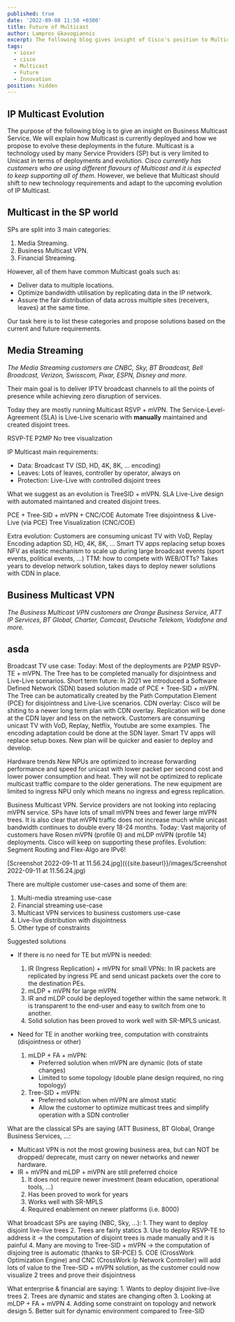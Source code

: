 ```yaml
---
published: true
date: '2022-09-08 11:50 +0300'
title: Future of Multicast
author: Lampros Gkavogiannis
excerpt: The following blog gives insight of Cisco's position to Multicast future
tags:
  - iosxr
  - cisco
  - Multicast
  - Future
  - Innovation
position: hidden
---
```

## IP Multicast Evolution

The purpose of the following blog is to give an insight on Business Multicast Service. We will explain how Multicast is currently deployed and how we propose to evolve these deployments in the future. Multicast is a technology used by many Service Providers (SP) but is very limited to Unicast in terms of deployments and evolution. _Cisco currently has customers who are using different flavours of Multicast and it is expected to keep supporting all of them_. However, we believe that Multicast should shift to new technology requirements and adapt to the upcoming evolution of IP Multicast.

## Multicast in the SP world

SPs are split into 3 main categories:
1. Media Streaming.
2. Business Multicast VPN.
3. Financial Streaming.

However, all of them have common Multicast goals such as:
- Deliver data to multiple locations.
- Optimize bandwidth utilisation by replicating data in the IP network.
- Assure the fair distribution of data across multiple sites (receivers, leaves) at the same time.

Our task here is to list these categories and propose solutions based on the current and future requirements.

## Media Streaming

_The Media Streaming customers are CNBC, Sky, BT Broadcast, Bell Broadcast, Verizon, Swisscom, Pixar, ESPN, Disney and more._

Their main goal is to deliver IPTV broadcast channels to all the points of presence while achieving zero disruption of services.

Today they are mostly running Multicast RSVP + mVPN. The Service-Level-Agreement (SLA) is Live-Live scenario with **manually** maintained and created disjoint trees.

RSVP-TE P2MP
No tree visualization

IP Multicast main requirements:
- Data: Broadcast TV (SD, HD, 4K, 8K, ... encoding)
- Leaves: Lots of leaves, controller by operator, always on
- Protection: Live-Live with controlled disjoint trees

What we suggest as an evolution is TreeSID + mVPN. SLA Live-Live design with automated maintaned and created disjoint trees.

PCE + Tree-SID + mVPN + CNC/COE
Automate Tree disjointness & Live-Live (via PCE)
Tree Visualization (CNC/COE)

Extra evolution:
Customers are consuming unicast TV with VoD, Replay
Encoding adaption SD, HD, 4K, 8K, ...
Smart TV apps replacing setup boxes
NFV as elastic mechanism to scale up during large broadcast events (sport events, political events, ...)
TTM: how to compete with WEB/OTTs? Takes years to develop network solution, takes days to deploy newer solutions with CDN in place.

## Business Multicast VPN

_The Business Multicast VPN customers are Orange Business Service, ATT IP Services, BT Global, Charter, Comcast, Deutsche Telekom, Vodafone and more._



## asda

    
Broadcast TV use case:
Today: Most of the deployments are P2MP RSVP-TE + mVPN. The Tree has to be completed manually for disjointness and Live-Live scenarios.
Short term future: In 2021 we introduced a Software Defined Network (SDN) based solution made of PCE + Tree-SID + mVPN. The Tree can be automatically created by the Path Computation Element (PCE) for disjointness and Live-Live scenarios.
CDN overlay: Cisco will be shiting to a newer long term plan with CDN overlay. Replication will be done at the CDN layer and less on the network. Customers are consuming unicast TV with VoD, Replay, Netflix, Youtube are some examples. The encoding adaptation could be done at the SDN layer. Smart TV apps will replace setup boxes. New plan will be quicker and easier to deploy and develop.

Hardware trends
New NPUs are optimized to increase forwarding performance and speed for unicast with lower packet per second cost and lower power consumption and heat. They will not be optimized to replicate multicast traffic compare to the older generations.
The new equipment are limited to ingress NPU only which means no ingress and egress replication.

Business Multicast VPN.
Service providers are not looking into replacing mVPN service. SPs have lots of small mVPN trees and fewer large mVPN trees. It is also clear that mVPN traffic does not increase much while unicast bandwidth continues to double every 18-24 months.
Today: Vast majority of customers have Rosen mVPN (profile 0) and mLDP mVPN (profile 14) deployments. Cisco will keep on supporting these profiles.
Evolution: Segment Routing and Flex-Algo are IPv6!

[Screenshot 2022-09-11 at 11.56.24.jpg]({{site.baseurl}}/images/Screenshot 2022-09-11 at 11.56.24.jpg)


There are multiple customer use-cases and some of them are:
1. Multi-media streaming use-case
2. Financial streaming use-case
3. Multicast VPN services to business customers use-case
4. Live-live distribution with disjointness
5. Other type of constraints

Suggested solutions
- If there is no need for TE but mVPN is needed:
	1. IR (Ingress Replication) + mVPN for small VPNs:
    	In IR packets are replicated by ingress PE and send unicast packets over the core to the 		 destination PEs.
    2. mLDP + mVPN for large mVPN.
    3. IR and mLDP could be deployed together within the same network. It is transparent to the 		end-user and easy to switch from one to another.
    4. Solid solution has been proved to work well with SR-MPLS unicast.

- Need for TE in another working tree, computation with constraints (disjointness or other)
	1. mLDP + FA + mVPN:
    	- Preferred solution when mVPN are dynamic (lots of state changes)
        - Limited to some topology (double plane design required, no ring topology)
    2. Tree-SID + mVPN:
    	- Preferred solution when mVPN are almost static
        - Allow the customer to optimize multicast trees and simplify operation with a SDN 		  			controller
        
 What are the classical SPs are saying (ATT Business, BT Global, Orange Business Services, ...:
 - Multicast VPN is not the most growing business area, but can NOT be dropped/ deprecate, must  	carry on newer networks and newer hardware.
 - IR + mVPN and mLDP + mVPN are still preferred choice
 	1. It does not require newer investment (team education, operational tools, ...)
    2. Has been proved to work for years
    3. Works well with SR-MPLS
    4. Required enablement on newer platforms (i.e. 8000)
    
 What broadcast SPs are saying (NBC, Sky, ...):
 	1. They want to deploy disjoint live-live trees
    2. Trees are fairly statics
    3. Use to deploy RSVP-TE to address it -> the computation of disjoint trees is made manually 		and it is painful
    4. Many are moving to Tree-SID + mVPN -> the computation of disjoing tree is automatic (thanks 		  to SR-PCE)
    5. COE (CrossWork Optimization Engine) and CNC (CrossWork Ip Network Controller) will add lots 		  of value to the Tree-SID + mVPN solution, as the customer could now visualize 2 trees and 	   prove their disjointness

What enterprise & financial are saying:
	1. Wants to deploy disjoint live-live trees
    2. Trees are dynamic and states are changing often
    3. Looking at mLDP + FA + mVPN
    4. Adding some constraint on topology and network design
    5. Better suit for dynamic environment compared to Tree-SID
    

